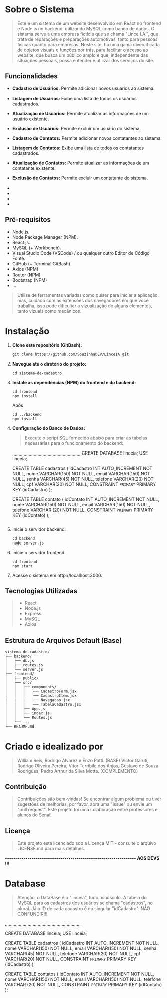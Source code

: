 # Sobre o Sistema

> Este é um sistema de um website desenvolvido em React no frontend e Node.js no backend, utilizando MySQL como banco de dados. O sistema serve a uma empresa fictícia que se chama "Lince I.A.", que trata de reparações e preparações automotivas, tanto para pessoas físicas quanto para empresas.
> Neste site, há uma gama divercificada de objetos visuais e funções por trás, para facilitar o acesso ao website, que busca um público amplo e que, independente das situações pessoais, possa entender e utilizar dos serviços do site.

## Funcionalidades

- **Cadastro de Usuários:** Permite adicionar novos usuários ao sistema.
- **Listagem de Usuários:** Exibe uma lista de todos os usuários cadastrados.
- **Atualização de Usuários:** Permite atualizar as informações de um usuário existente.
- **Exclusão de Usuários:** Permite excluir um usuário do sistema.

- **Cadastro de Contatos:** Permite adicionar novos contatantes ao sistema.
- **Listagem de Contatos:** Exibe uma lista de todos os contatantes cadastrados.
- **Atualização de Contatos:** Permite atualizar as informações de um contatante existente.
- **Exclusão de Contatos:** Permite excluir um contatante do sistema.

- 
- 
- 
- 

## Pré-requisitos

- Node.js.
- Node Package Manager (NPM).
- React.js.
- MySQL (+ Workbench).
- Visual Studio Code (VSCode) / ou qualquer outro Editor de Código Fonte.
- GitHub (+ Terminal GitBash)
- Axios (NPM)
- Router (NPM)
- Bootstrap (NPM)
- ...

> Utilize de ferramentas variadas como quiser para iniciar a aplicação, mas, cuidado com as extensões dos navegadores em que você trabalha, isso pode dificultar a vizualização de alguns elementos, tanto vizuais como mecânicos.

# Instalação

1. **Clone este repositório (GitBash):**

   ```gitbash
   git clone https://github.com/SouzinhaDEV/LinceIA.git

   ```

2. **Navegue até o diretório do projeto:**
    ````
   cd sistema-de-cadastro
   ````

4. **Instale as dependências (NPM) do frontend e do backend:**
   ````
   cd frontend
   npm install
   ````
   Após
   ````
   cd ../backend
   npm install
   ````

6. **Configuração do Banco de Dados:**
   > Execute o script SQL fornecido abaixo para criar as tabelas necessárias para o funcionamento do backend:

   ,,,,,,,,,,,,,,,,,,,,,,,,,,,,,,,,,,,,,,,,,,,,,,,,,,,,,,
   CREATE DATABASE linceia;
   USE linceia;

   CREATE TABLE cadastros ( 
  	   idCadastro INT AUTO_INCREMENT NOT NULL,
  	   nome VARCHAR(150) NOT NULL,
  	   email VARCHAR(150) NOT NULL,
  	   senha VARCHAR(45) NOT NULL,
  	   telefone VARCHAR(20) NOT NULL,
  	   cpf VARCHAR(20) NOT NULL,
  	   CONSTRAINT `PRIMARY` PRIMARY KEY (idCadastro) 
   );

   CREATE TABLE contato (
	   idContato INT AUTO_INCREMENT NOT NULL,
	   nome VARCHAR(150) NOT NULL,
	   email VARCHAR(150) NOT NULL,
	   telefone VARCHAR (20) NOT NULL,
	   CONSTRAINT `PRIMARY` PRIMARY KEY (idContato)
   );
   ```````````````````````````````````````````````````````

7. Inicie o servidor backend:

   ````
   cd backend
   node server.js
   ````

9. Inicie o servidor frontend:

   ````
   cd frontend
   npm start
   ````

11. Acesse o sistema em http://localhost:3000.

## Tecnologias Utilizadas
   > - React
   > - Node.js
   > - Express
   > - MySQL
   > - Axios

## Estrutura de Arquivos Default (Base)

    sistema-de-cadastro/
    ├── backend/
    │   ├── db.js
    │   ├── routes.js
    │   └── server.js
    ├── frontend/
    │   ├── public/
    │   ├── src/
    │   │   ├── components/
    │   │   │   ├── CadastroForm.jsx
    │   │   │   ├── CadastroItem.jsx
    |   |   |   ├── Navegacao.jsx
    │   │   │   └── TabelaCadastro.jsx
    │   │   ├── App.js
    │   │   ├── index.js
    │   │   └── Routes.js
    │   └── ...
    └── README.md

# Criado e idealizado por
> William Reis, Rodrigo Alvarez e Enzo Patti. (BASE)
> Victor Garuti, Rodrigo Oliveira Pereira, Vitor Terribile dos Anjos, Gustavo de Souza Rodrigues, Pedro Arthur da Silva Motta. (COMPLEMENTO)

## Contribuição
> Contribuições são bem-vindas! Se encontrar algum problema ou tiver sugestões de melhorias, por favor, abra uma "issue" ou envie um "pull request". Este projeto foi uma colaboração entre professores e alunos do Senai!

## Licença
> Este projeto está licenciado sob a Licença MIT - consulte o arquivo LICENSE.md para mais detalhes.

**---------------------------------------------------------------- AOS DEVS !!!**

# Database
> Atenção, o DataBase é o "linceia", tudo minúsculo. A tabela do MySQL para os cadastros dos usuários se chama "cadastros", no plural. Já o ID de cada cadastro é no singular "idCadastro". NÃO CONFUNDIR!!!

,,,,,,,,,,,,,,,,,,,,,,,,,,,,,,,,,,,,,,,,,,,,,,,,,,,,,,,,,,,,

CREATE DATABASE linceia;
USE linceia;

CREATE TABLE cadastros ( 
  	idCadastro INT AUTO_INCREMENT NOT NULL,
  	nome VARCHAR(150) NOT NULL,
  	email VARCHAR(150) NOT NULL,
  	senha VARCHAR(45) NOT NULL,
  	telefone VARCHAR(20) NOT NULL,
  	cpf VARCHAR(20) NOT NULL,
  	CONSTRAINT `PRIMARY` PRIMARY KEY (idCadastro) 
);

CREATE TABLE contatos (
	idContato INT AUTO_INCREMENT NOT NULL,
	nome VARCHAR(150) NOT NULL,
	email VARCHAR(150) NOT NULL,
	telefone VARCHAR (20) NOT NULL,
	CONSTRAINT `PRIMARY` PRIMARY KEY (idContato)
);

````````````````````````````````````````````````````````````